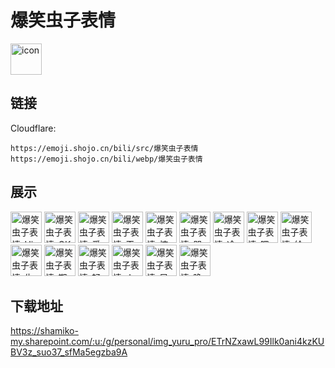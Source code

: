 # 爆笑虫子表情
<img src="https://emoji.shojo.cn/bili/src/爆笑虫子表情/icon.png" width="50" height="50" alt="icon">

## 链接
Cloudflare:
```
https://emoji.shojo.cn/bili/src/爆笑虫子表情
https://emoji.shojo.cn/bili/webp/爆笑虫子表情
```
## 展示
<img src="https://emoji.shojo.cn/bili/src/爆笑虫子表情/爆笑虫子表情-Hi.png" width="50" height="50" alt="爆笑虫子表情-Hi">
<img src="https://emoji.shojo.cn/bili/src/爆笑虫子表情/爆笑虫子表情-OK.png" width="50" height="50" alt="爆笑虫子表情-OK">
<img src="https://emoji.shojo.cn/bili/src/爆笑虫子表情/爆笑虫子表情-爱你.png" width="50" height="50" alt="爆笑虫子表情-爱你">
<img src="https://emoji.shojo.cn/bili/src/爆笑虫子表情/爆笑虫子表情-干嘛？.png" width="50" height="50" alt="爆笑虫子表情-干嘛？">
<img src="https://emoji.shojo.cn/bili/src/爆笑虫子表情/爆笑虫子表情-惊恐.png" width="50" height="50" alt="爆笑虫子表情-惊恐">
<img src="https://emoji.shojo.cn/bili/src/爆笑虫子表情/爆笑虫子表情-哭.png" width="50" height="50" alt="爆笑虫子表情-哭">
<img src="https://emoji.shojo.cn/bili/src/爆笑虫子表情/爆笑虫子表情-冷漠.png" width="50" height="50" alt="爆笑虫子表情-冷漠">
<img src="https://emoji.shojo.cn/bili/src/爆笑虫子表情/爆笑虫子表情-嗯.png" width="50" height="50" alt="爆笑虫子表情-嗯">
<img src="https://emoji.shojo.cn/bili/src/爆笑虫子表情/爆笑虫子表情-给你花花.png" width="50" height="50" alt="爆笑虫子表情-给你花花">
<img src="https://emoji.shojo.cn/bili/src/爆笑虫子表情/爆笑虫子表情-生气.png" width="50" height="50" alt="爆笑虫子表情-生气">
<img src="https://emoji.shojo.cn/bili/src/爆笑虫子表情/爆笑虫子表情-期待.png" width="50" height="50" alt="爆笑虫子表情-期待">
<img src="https://emoji.shojo.cn/bili/src/爆笑虫子表情/爆笑虫子表情-轻松.png" width="50" height="50" alt="爆笑虫子表情-轻松">
<img src="https://emoji.shojo.cn/bili/src/爆笑虫子表情/爆笑虫子表情-人呢？.png" width="50" height="50" alt="爆笑虫子表情-人呢？">
<img src="https://emoji.shojo.cn/bili/src/爆笑虫子表情/爆笑虫子表情-早安.png" width="50" height="50" alt="爆笑虫子表情-早安">
<img src="https://emoji.shojo.cn/bili/src/爆笑虫子表情/爆笑虫子表情-晚安.png" width="50" height="50" alt="爆笑虫子表情-晚安">

## 下载地址

https://shamiko-my.sharepoint.com/:u:/g/personal/img_yuru_pro/ETrNZxawL99Ilk0ani4kzKUBV3z_suo37_sfMa5egzba9A